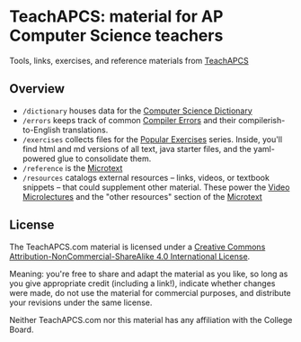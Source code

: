 # TeachAPCS: material for AP Computer Science teachers

Tools, links, exercises, and reference materials from [TeachAPCS](http://teachapcs.com)

## Overview

- `/dictionary` houses data for the [Computer Science Dictionary](http://teachapcs.com/dictionary)
- `/errors` keeps track of common [Compiler Errors](http://teachapcs.com/errors) and their compilerish-to-English translations.
- `/exercises` collects files for the [Popular Exercises](http://teachapcs.com/exercises) series. Inside, you'll find html and md versions of all text, java starter files, and the yaml-powered glue to consolidate them.
- `/reference` is the [Microtext](https://github.com/christinac/teachapcs)
- `/resources` catalogs external resources – links, videos, or textbook snippets – that could supplement other material. These power the [Video Microlectures](http://teachapcs.com/microlectures) and the "other resources" section of the [Microtext](https://github.com/christinac/teachapcs)

## License
The TeachAPCS.com material is licensed under a [Creative Commons Attribution-NonCommercial-ShareAlike 4.0 International License](http://creativecommons.org/licenses/by-nc-sa/4.0/). 

Meaning: you're free to share and adapt the material as you like, so long as you give appropriate credit (including a link!), indicate whether changes were made, do not use the material for commercial purposes, and distribute your revisions under the same license.

Neither TeachAPCS.com nor this material has any affiliation with the College Board.